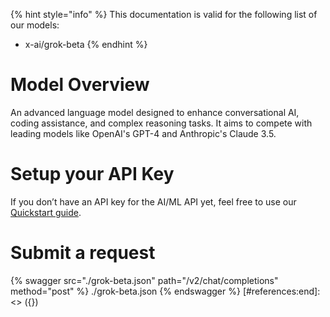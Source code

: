 [#references:start]: <> ({ "template": "openapi" })
{% hint style="info" %}
This documentation is valid for the following list of our models:
* x-ai/grok-beta
{% endhint %}

# Model Overview
An advanced language model designed to enhance conversational AI, coding assistance, and complex reasoning tasks. It aims to compete with leading models like OpenAI&#x27;s GPT-4 and Anthropic&#x27;s Claude 3.5.

# Setup your API Key
If you don’t have an API key for the AI/ML API yet, feel free to use our [Quickstart guide](https://docs.aimlapi.com/quickstart/setting-up).

# Submit a request
{% swagger src="./grok-beta.json" path="/v2/chat/completions" method="post" %}
./grok-beta.json
{% endswagger %}
[#references:end]: <> ({})